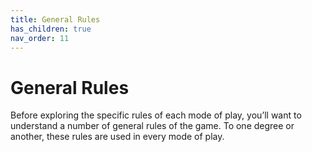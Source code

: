 ```yaml
---
title: General Rules
has_children: true
nav_order: 11
---
```


# General Rules
Before exploring the specific rules of each mode of play, you’ll want to understand a number of general rules of the game. To one degree or another, these rules are used in every mode of play.

